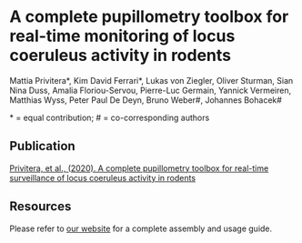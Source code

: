 # A complete pupillometry toolbox for real-time monitoring of locus coeruleus activity in rodents

Mattia Privitera\*, Kim David Ferrari\*, Lukas von Ziegler, Oliver Sturman, Sian Nina Duss, Amalia Floriou-Servou, Pierre-Luc Germain, Yannick Vermeiren, Matthias Wyss, Peter Paul De Deyn, Bruno Weber\#, Johannes Bohacek\#

\* = equal contribution; \# = co-corresponding authors

## Publication

[Privitera, et al., (2020). A complete pupillometry toolbox for real-time surveillance of locus coeruleus activity in rodents](https://www.nature.com/articles/s41596-020-0324-6)


## Resources

Please refer to [our website](https://ein-lab.github.io/pupillometry-raspi) for a complete assembly and usage guide.
